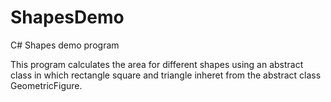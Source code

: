 # ShapesDemo
C# Shapes demo program

This program calculates the area for different shapes
using an abstract class in which rectangle square and 
triangle inheret from the abstract class GeometricFigure.
